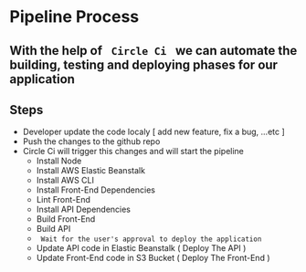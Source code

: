 # Pipeline Process

## With the help of <code> Circle Ci </code> we can automate the building, testing and deploying phases for our application


## Steps

- Developer update the code localy [ add new feature, fix a bug, ...etc ]
- Push the changes to the github repo
- Circle Ci will trigger this changes and will start the pipeline
  - Install Node
  - Install AWS Elastic Beanstalk
  - Install AWS CLI
  - Install Front-End Dependencies
  - Lint Front-End
  - Install API Dependencies
  - Build Front-End
  - Build API
  - <code> Wait for the user's approval to deploy the application </code>
  - Update API code in Elastic Beanstalk ( Deploy The API )
  - Update Front-End code in S3 Bucket ( Deploy The Front-End )